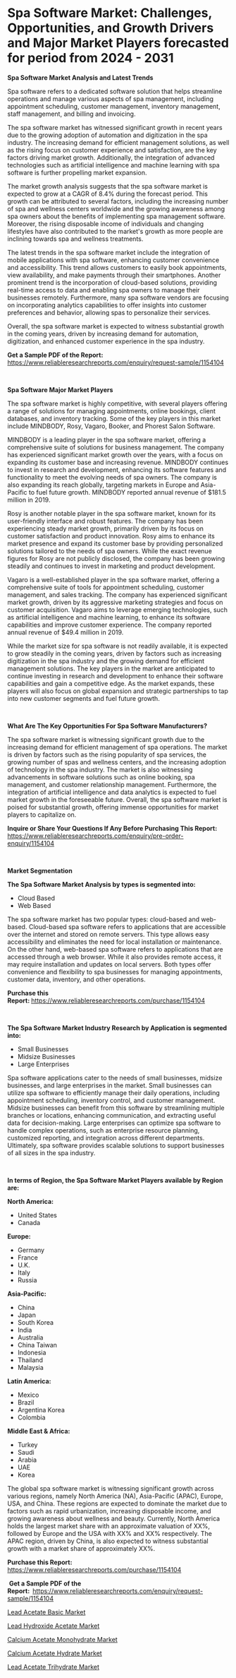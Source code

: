 <p><h1>Spa Software Market: Challenges, Opportunities, and Growth Drivers and Major Market Players forecasted for period from 2024 - 2031</h1></p><p><strong>Spa Software Market Analysis and Latest Trends</strong></p>
<p><p>Spa software refers to a dedicated software solution that helps streamline operations and manage various aspects of spa management, including appointment scheduling, customer management, inventory management, staff management, and billing and invoicing.</p><p>The spa software market has witnessed significant growth in recent years due to the growing adoption of automation and digitization in the spa industry. The increasing demand for efficient management solutions, as well as the rising focus on customer experience and satisfaction, are the key factors driving market growth. Additionally, the integration of advanced technologies such as artificial intelligence and machine learning with spa software is further propelling market expansion.</p><p>The market growth analysis suggests that the spa software market is expected to grow at a CAGR of 8.4% during the forecast period. This growth can be attributed to several factors, including the increasing number of spa and wellness centers worldwide and the growing awareness among spa owners about the benefits of implementing spa management software. Moreover, the rising disposable income of individuals and changing lifestyles have also contributed to the market's growth as more people are inclining towards spa and wellness treatments.</p><p>The latest trends in the spa software market include the integration of mobile applications with spa software, enhancing customer convenience and accessibility. This trend allows customers to easily book appointments, view availability, and make payments through their smartphones. Another prominent trend is the incorporation of cloud-based solutions, providing real-time access to data and enabling spa owners to manage their businesses remotely. Furthermore, many spa software vendors are focusing on incorporating analytics capabilities to offer insights into customer preferences and behavior, allowing spas to personalize their services.</p><p>Overall, the spa software market is expected to witness substantial growth in the coming years, driven by increasing demand for automation, digitization, and enhanced customer experience in the spa industry.</p></p>
<p><strong>Get a Sample PDF of the Report:&nbsp;</strong> <a href="https://www.reliableresearchreports.com/enquiry/request-sample/1154104">https://www.reliableresearchreports.com/enquiry/request-sample/1154104</a></p>
<p>&nbsp;</p>
<p><strong>Spa Software Major Market Players</strong></p>
<p><p>The spa software market is highly competitive, with several players offering a range of solutions for managing appointments, online bookings, client databases, and inventory tracking. Some of the key players in this market include MINDBODY, Rosy, Vagaro, Booker, and Phorest Salon Software.</p><p>MINDBODY is a leading player in the spa software market, offering a comprehensive suite of solutions for business management. The company has experienced significant market growth over the years, with a focus on expanding its customer base and increasing revenue. MINDBODY continues to invest in research and development, enhancing its software features and functionality to meet the evolving needs of spa owners. The company is also expanding its reach globally, targeting markets in Europe and Asia-Pacific to fuel future growth. MINDBODY reported annual revenue of $181.5 million in 2019.</p><p>Rosy is another notable player in the spa software market, known for its user-friendly interface and robust features. The company has been experiencing steady market growth, primarily driven by its focus on customer satisfaction and product innovation. Rosy aims to enhance its market presence and expand its customer base by providing personalized solutions tailored to the needs of spa owners. While the exact revenue figures for Rosy are not publicly disclosed, the company has been growing steadily and continues to invest in marketing and product development.</p><p>Vagaro is a well-established player in the spa software market, offering a comprehensive suite of tools for appointment scheduling, customer management, and sales tracking. The company has experienced significant market growth, driven by its aggressive marketing strategies and focus on customer acquisition. Vagaro aims to leverage emerging technologies, such as artificial intelligence and machine learning, to enhance its software capabilities and improve customer experience. The company reported annual revenue of $49.4 million in 2019.</p><p>While the market size for spa software is not readily available, it is expected to grow steadily in the coming years, driven by factors such as increasing digitization in the spa industry and the growing demand for efficient management solutions. The key players in the market are anticipated to continue investing in research and development to enhance their software capabilities and gain a competitive edge. As the market expands, these players will also focus on global expansion and strategic partnerships to tap into new customer segments and fuel future growth.</p></p>
<p>&nbsp;</p>
<p><strong>What Are The Key Opportunities For Spa Software Manufacturers?</strong></p>
<p><p>The spa software market is witnessing significant growth due to the increasing demand for efficient management of spa operations. The market is driven by factors such as the rising popularity of spa services, the growing number of spas and wellness centers, and the increasing adoption of technology in the spa industry. The market is also witnessing advancements in software solutions such as online booking, spa management, and customer relationship management. Furthermore, the integration of artificial intelligence and data analytics is expected to fuel market growth in the foreseeable future. Overall, the spa software market is poised for substantial growth, offering immense opportunities for market players to capitalize on.</p></p>
<p><strong>Inquire or Share Your Questions If Any Before Purchasing This Report:</strong> <a href="https://www.reliableresearchreports.com/enquiry/pre-order-enquiry/1154104">https://www.reliableresearchreports.com/enquiry/pre-order-enquiry/1154104</a></p>
<p>&nbsp;</p>
<p><strong>Market Segmentation</strong></p>
<p><strong>The Spa Software Market Analysis by types is segmented into:</strong></p>
<p><ul><li>Cloud Based</li><li>Web Based</li></ul></p>
<p><p>The spa software market has two popular types: cloud-based and web-based. Cloud-based spa software refers to applications that are accessible over the internet and stored on remote servers. This type allows easy accessibility and eliminates the need for local installation or maintenance. On the other hand, web-based spa software refers to applications that are accessed through a web browser. While it also provides remote access, it may require installation and updates on local servers. Both types offer convenience and flexibility to spa businesses for managing appointments, customer data, inventory, and other operations.</p></p>
<p><strong>Purchase this Report:&nbsp;</strong><a href="https://www.reliableresearchreports.com/purchase/1154104">https://www.reliableresearchreports.com/purchase/1154104</a></p>
<p>&nbsp;</p>
<p><strong>The Spa Software Market Industry Research by Application is segmented into:</strong></p>
<p><ul><li>Small Businesses</li><li>Midsize Businesses</li><li>Large Enterprises</li></ul></p>
<p><p>Spa software applications cater to the needs of small businesses, midsize businesses, and large enterprises in the market. Small businesses can utilize spa software to efficiently manage their daily operations, including appointment scheduling, inventory control, and customer management. Midsize businesses can benefit from this software by streamlining multiple branches or locations, enhancing communication, and extracting useful data for decision-making. Large enterprises can optimize spa software to handle complex operations, such as enterprise resource planning, customized reporting, and integration across different departments. Ultimately, spa software provides scalable solutions to support businesses of all sizes in the spa industry.</p></p>
<p>&nbsp;</p>
<p><strong>In terms of Region, the Spa Software Market Players available by Region are:</strong></p>
<p>
    <p> <strong> North America: </strong>
        <ul>
            <li>United States</li>
            <li>Canada</li>
        </ul>
        </p> 
    <p> <strong> Europe: </strong>
        <ul>
            <li>Germany</li>
            <li>France</li>
            <li>U.K.</li>
            <li>Italy</li>
            <li>Russia</li>
        </ul>
        </p> 
    <p> <strong> Asia-Pacific: </strong>
        <ul>
            <li>China</li>
            <li>Japan</li>
            <li>South Korea</li>
            <li>India</li>
            <li>Australia</li>
            <li>China Taiwan</li>
            <li>Indonesia</li>
            <li>Thailand</li>
            <li>Malaysia</li>
        </ul>
        </p> 
    <p> <strong> Latin America: </strong>
        <ul>
            <li>Mexico</li>
            <li>Brazil</li>
            <li>Argentina Korea</li>
            <li>Colombia</li>
        </ul>
        </p> 
    <p> <strong> Middle East & Africa: </strong>
        <ul>
            <li>Turkey</li>
            <li>Saudi</li>
            <li>Arabia</li>
            <li>UAE</li>
            <li>Korea</li>
        </ul>
    </p>
    </p>
<p><p>The global spa software market is witnessing significant growth across various regions, namely North America (NA), Asia-Pacific (APAC), Europe, USA, and China. These regions are expected to dominate the market due to factors such as rapid urbanization, increasing disposable income, and growing awareness about wellness and beauty. Currently, North America holds the largest market share with an approximate valuation of XX%, followed by Europe and the USA with XX% and XX% respectively. The APAC region, driven by China, is also expected to witness substantial growth with a market share of approximately XX%.</p></p>
<p><strong>Purchase this Report: </strong><a href="https://www.reliableresearchreports.com/purchase/1154104">https://www.reliableresearchreports.com/purchase/1154104</a></p>
<p>&nbsp;<strong>Get a Sample PDF of the Report:&nbsp;&nbsp;</strong><a href="https://www.reliableresearchreports.com/enquiry/request-sample/1154104">https://www.reliableresearchreports.com/enquiry/request-sample/1154104</a></p>
<p><strong></strong></p>
<p><p><a href="https://medium.com/p/607c31d4591a/edit">Lead Acetate Basic Market</a></p><p><a href="https://medium.com/p/d6dab2d8bf59/edit">Lead Hydroxide Acetate Market</a></p><p><a href="https://medium.com/p/0f874cc6ef6e/edit">Calcium Acetate Monohydrate Market</a></p><p><a href="https://medium.com/p/8bdf924d6b6f/edit">Calcium Acetate Hydrate Market</a></p><p><a href="https://medium.com/p/614f4d195f03/edit">Lead Acetate Trihydrate Market</a></p></p>